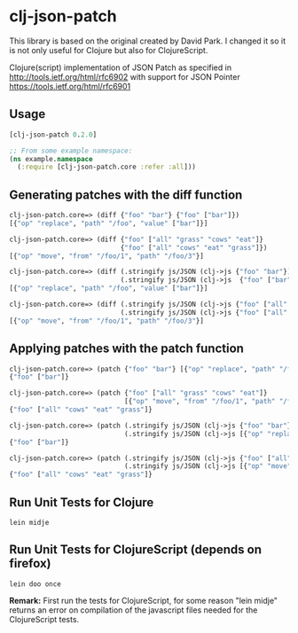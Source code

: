 clj-json-patch
==============


This library is based on the original created by David Park. I changed it so it is not only useful for Clojure but also for ClojureScript.

Clojure(script) implementation of JSON Patch as specified in
http://tools.ietf.org/html/rfc6902 with support for
JSON Pointer https://tools.ietf.org/html/rfc6901

Usage
-----
```clojure
[clj-json-patch 0.2.0]

;; From some example namespace:
(ns example.namespace
  (:require [clj-json-patch.core :refer :all]))
```

Generating patches with the diff function
-----------------------------------------

```clojure
clj-json-patch.core=> (diff {"foo" "bar"} {"foo" ["bar"]})
[{"op" "replace", "path" "/foo", "value" ["bar"]}]

clj-json-patch.core=> (diff {"foo" ["all" "grass" "cows" "eat"]}
                            {"foo" ["all" "cows" "eat" "grass"]})
[{"op" "move", "from" "/foo/1", "path" "/foo/3"}]
```

```clojure
clj-json-patch.core=> (diff (.stringify js/JSON (clj->js {"foo" "bar"}))
                            (.stringify js/JSON (clj->js  {"foo" ["bar"]})))
[{"op" "replace", "path" "/foo", "value" ["bar"]}]

clj-json-patch.core=> (diff (.stringify js/JSON (clj->js {"foo" ["all" "grass" "cows" "eat"]}))
                            (.stringify js/JSON (clj->js {"foo" ["all" "cows" "eat" "grass"]})))
[{"op" "move", "from" "/foo/1", "path" "/foo/3"}]
```

Applying patches with the patch function
-----------------------------------------

```clojure
clj-json-patch.core=> (patch {"foo" "bar"} [{"op" "replace", "path" "/foo", "value" ["bar"]}])
{"foo" ["bar"]}

clj-json-patch.core=> (patch {"foo" ["all" "grass" "cows" "eat"]}
                             [{"op" "move", "from" "/foo/1", "path" "/foo/3"}])
{"foo" ["all" "cows" "eat" "grass"]}
```

```clojure
clj-json-patch.core=> (patch (.stringify js/JSON (clj->js {"foo" "bar"}))
                             (.stringify js/JSON (clj->js [{"op" "replace", "path" "/foo", "value" ["bar"]}])))
{"foo" ["bar"]}

clj-json-patch.core=> (patch (.stringify js/JSON (clj->js {"foo" ["all" "grass" "cows" "eat"]}))
                             (.stringify js/JSON (clj->js [{"op" "move", "from" "/foo/1", "path" "/foo/3"}])))
{"foo" ["all" "cows" "eat" "grass"]}
```

Run Unit Tests for Clojure
--------------

```shell
lein midje
```

Run Unit Tests for ClojureScript (depends on firefox)
--------------

```shell
lein doo once
```
**Remark:** First run the tests for ClojureScript, for some reason "lein midje" returns an error on compilation of the javascript files needed for the ClojureScript tests.
